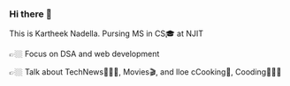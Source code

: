 ### Hi there 👋

This is Kartheek Nadella. Pursing MS in CS🎓 at NJIT

👉🏼 Focus on DSA and web development

👉🏼 Talk about TechNews👨🏻‍💻, Movies🎬, and lloe cCooking🥘,
Cooding👨🏻‍💻
